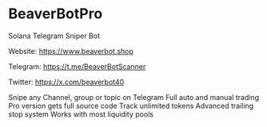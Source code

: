 # BeaverBotPro
Solana Telegram Sniper Bot 

Website: https://www.beaverbot.shop

Telegram: https://t.me/BeaverBotScanner

Twitter: https://x.com/beaverbot40

Snipe any Channel, group or topic on Telegram
Full auto and manual trading 
Pro version gets full source code 
Track unlimited tokens 
Advanced trailing stop system
Works with most liquidity pools
